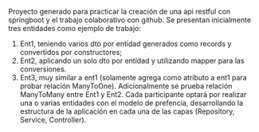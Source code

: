 Proyecto generado para practicar la creación de una api restful con springboot y el trabajo colaborativo con github.
Se presentan inicialmente tres entidades como ejemplo de trabajo: 
1) Ent1, teniendo varios dto por entidad generados como records y convertidos por constructores;
2) Ent2, aplicando un solo dto por entidad y utilizando mapper para las conversiones.
3) Ent3, muy similar a ent1 (solamente agrega como atributo a ent1 para probar relación ManyToOne).
Adicionalmente se prueba relación ManyToMany entre Ent1 y Ent2.
Cada participante optará por realizar una o varias entidades con el modelo de prefencia, desarrollando la estructura de la aplicación en cada una de las capas (Repository, Service, Controller).
